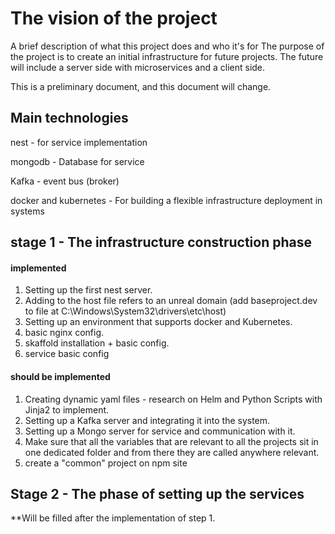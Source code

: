 
# The vision of the project

A brief description of what this project does and who it's for
The purpose of the project is to create an initial infrastructure for future projects.
The future will include a server side with microservices and a client side.

This is a preliminary document, and this document will change.

## Main technologies
nest - for service implementation

mongodb - Database for service

Kafka - event bus (broker) 

docker and kubernetes - For building a flexible infrastructure deployment in systems

## stage 1 - The infrastructure construction phase

#### implemented 
1. Setting up the first nest server.
2. Adding to the host file refers to an unreal domain (add baseproject.dev to file at C:\Windows\System32\drivers\etc\host)
3. Setting up an environment that supports docker and Kubernetes.
4. basic nginx config.
5. skaffold installation + basic config.
6. service basic config



#### should be implemented 

1. Creating dynamic yaml files - research on Helm and Python Scripts with Jinja2 to implement.
2. Setting up a Kafka server and integrating it into the system.
3. Setting up a Mongo server for service and communication with it.
4. Make sure that all the variables that are relevant to all the projects sit in one dedicated folder and from there they are called anywhere relevant.
5. create a "common" project on npm site
## Stage 2 - The phase of setting up the services
 
 **Will be filled after the implementation of step 1.
